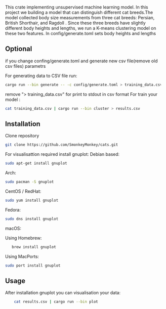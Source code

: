 This crate implementing unsupervised machine learning model.
In this project we building a model that can distinguish different cat breeds.The model collected body size measurements from three cat breeds: Persian, British Shorthair, and Ragdoll . Since these three breeds have slightly different body heights and lengths, we  run a K-means clustering model on these two features.
In config/generate.toml sets body heights and lengths 

## Optional
if you change confing/generate.toml and generate new csv file(remove old csv files) parametrs

For generating data to CSV file run:

```bash
cargo run --bin generate -- -c config/generate.toml > training_data.csv 
```
remove "> training_data.csv" for print to stdout in csv format
For train your model :
```bash
cat training_data.csv | cargo run --bin cluster > results.csv
```

## Installation
Clone repository
```bash
git clone https://github.com/SmonkeyMonkey/cats.git
```

For visualisattion required install gnuplot:
Debian based: 
```bash
sudo apt-get install gnuplot 
```

Arch: 
```bash
sudo pacman -S gnuplot
``` 

CentOS / RedHat:
```bash
sudo yum install gnuplot
```

Fedora:
```bash
sudo dns install gnuplot
``` 

macOS:

   Using Homebrew: 

```bash
   brew install gnuplot
```
   Using MacPorts:
```bash
sudo port install gnuplot
```
## Usage
After installation gnuplot you can visualisation your data:

```bash
    cat results.csv | cargo run --bin plot 
```
